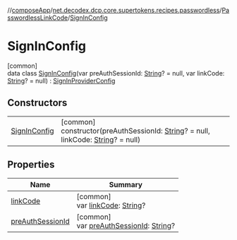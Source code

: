 //[composeApp](../../../../index.md)/[net.decodex.dcp.core.supertokens.recipes.passwordless](../../index.md)/[PasswordlessLinkCode](../index.md)/[SignInConfig](index.md)

# SignInConfig

[common]\
data class [SignInConfig](index.md)(var preAuthSessionId: [String](https://kotlinlang.org/api/latest/jvm/stdlib/kotlin/-string/index.html)? = null, var linkCode: [String](https://kotlinlang.org/api/latest/jvm/stdlib/kotlin/-string/index.html)? = null) : [SignInProviderConfig](../../../net.decodex.dcp.core.supertokens.handlers/-sign-in-provider-config/index.md)

## Constructors

| | |
|---|---|
| [SignInConfig](-sign-in-config.md) | [common]<br>constructor(preAuthSessionId: [String](https://kotlinlang.org/api/latest/jvm/stdlib/kotlin/-string/index.html)? = null, linkCode: [String](https://kotlinlang.org/api/latest/jvm/stdlib/kotlin/-string/index.html)? = null) |

## Properties

| Name | Summary |
|---|---|
| [linkCode](link-code.md) | [common]<br>var [linkCode](link-code.md): [String](https://kotlinlang.org/api/latest/jvm/stdlib/kotlin/-string/index.html)? |
| [preAuthSessionId](pre-auth-session-id.md) | [common]<br>var [preAuthSessionId](pre-auth-session-id.md): [String](https://kotlinlang.org/api/latest/jvm/stdlib/kotlin/-string/index.html)? |
